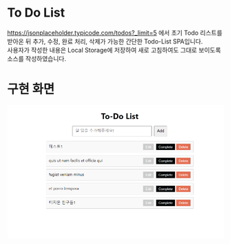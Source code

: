 # To Do List

https://jsonplaceholder.typicode.com/todos?_limit=5 에서 초기 Todo 리스트를  
받아온 뒤 추가, 수정, 완료 처리, 삭제가 가능한 간단한 Todo-List SPA입니다.  
사용자가 작성한 내용은 Local Storage에 저장하여 새로 고침하여도 그대로 보이도록  
소스를 작성하였습니다.

# 구현 화면

![Todo Main](./src/img/todo_main.png)

